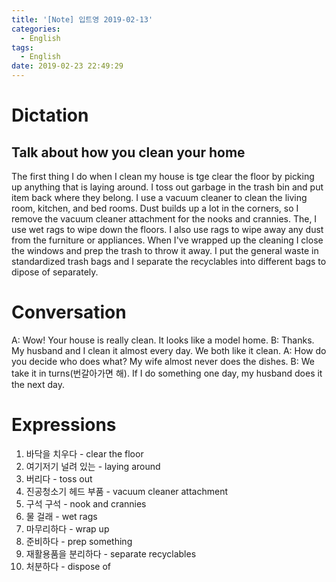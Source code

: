 ```yaml
---
title: '[Note] 입트영 2019-02-13'
categories:
  - English
tags:
  - English
date: 2019-02-23 22:49:29
---
```


# Dictation

## Talk about how you clean your home

The first thing I do when I clean my house is tge clear the floor by picking up anything that is laying around. I toss out garbage in the trash bin and put item back where they belong. I use a vacuum cleaner to clean the living room, kitchen, and bed rooms. Dust builds up a lot in the corners, so I remove the vacuum cleaner attachment for the nooks and crannies. The, I use wet rags to wipe down the floors. I also use rags to wipe away any dust from the furniture or appliances. When I've wrapped up the cleaning I close the windows and prep the trash to throw it away. I put the general waste in standardized trash bags and I separate the recyclables into different bags to dipose of separately. 
 
# Conversation

A: Wow! Your house is really clean. It looks like a model home.
B: Thanks. My husband and I clean it almost every day. We both like it clean.
A: How do you decide who does what? My wife almost never does the dishes.
B: We take it in turns(번갈아가면 해). If I do something one day, my husband does it the next day.


# Expressions

1. 바닥을 치우다 - clear the floor
2. 여기저기 널려 있는 - laying around
3. 버리다 - toss out
4. 진공청소기 헤드 부품 - vacuum cleaner attachment
5. 구석 구석 - nook and crannies
6. 물 걸래 - wet rags
7. 마무리하다 - wrap up
8. 준비하다 - prep something
9. 재활용품을 분리하다 - separate recyclables
10. 처분하다 - dispose of 